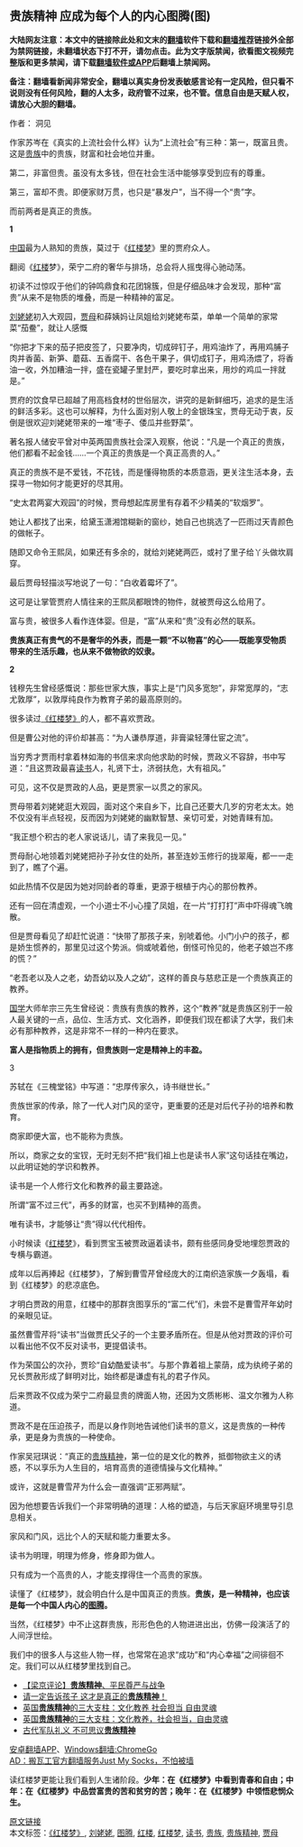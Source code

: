  <h2>贵族精神 应成为每个人的内心图腾(图)</h2> <p class="notice"><b>大陆网友注意：本文中的链接除此处和文末的<a href="https://github.com/bannedbook/fanqiang" >翻墙</a>软件下载和<a href="https://github.com/killgcd/justmysocks/blob/master/README.md">翻墙推荐</a>链接外全部为禁网链接，未翻墙状态下打不开，请勿点击。此为文字版禁闻，欲看图文视频完整版和更多禁闻，请下载<a href="https://github.com/bannedbook/fanqiang">翻墙软件或APP</a>后翻墙上禁闻网。</p><p>备注：翻墙看新闻非常安全，翻墙以真实身份发表敏感言论有一定风险，但只看不说则没有任何风险，翻的人太多，政府管不过来，也不管。信息自由是天赋人权，请放心大胆的翻墙。</b></p>  <div class="entry"> <p>作者： 洞见 </p> <p id="conimg">作家苏岑在《真实的上流社会什么样》认为“上流社会”有三种：第一，既富且贵。这是<a href="https://www.bannedbook.org/bnews/tag/%e8%b4%b5%e6%97%8f/" class="st_tag internal_tag" rel="tag" title="标签 贵族 下的日志">贵族</a>中的贵族，财富和社会地位并重。</p> <p>第二，非富但贵。虽没有太多钱，但在社会生活中能够享受到应有的尊重。</p> <p>第三，富却不贵。即便家财万贯，也只是“暴发户”，当不得一个“贵”字。</p> <p>而前两者是真正的贵族。</p> <p><strong>1</strong></p> <p><span class='wp_keywordlink_affiliate'><a href="https://www.bannedbook.org/" title="中国" target="_blank">中国</a></span>最为人熟知的贵族，莫过于《<span class='wp_keywordlink'><a href="https://www.bannedbook.org/forum3/topic58.html" title="红楼梦-谁解其中意" target="_blank">红楼梦</a></span>》里的贾府众人。</p> <p>翻阅《<a href="https://www.bannedbook.org/bnews/tag/%E7%BA%A2%E6%A5%BC/" class="st_tag internal_tag" rel="tag" title="标签 红楼 下的日志">红楼</a>梦》，荣宁二府的奢华与排场，总会将人摇曳得心驰动荡。</p> <p>初读不过惊叹于他们的钟鸣鼎食和花团锦簇，但是仔细品味才会发现，那种“富贵”从来不是物质的堆叠，而是一种精神的富足。</p> <p><a href="https://www.bannedbook.org/bnews/tag/%E5%88%98%E5%A7%A5%E5%A7%A5/" class="st_tag internal_tag" rel="tag" title="标签 刘姥姥 下的日志">刘姥姥</a>初入大观园，<a href="https://www.bannedbook.org/bnews/tag/%E8%B4%BE%E6%AF%8D/" class="st_tag internal_tag" rel="tag" title="标签 贾母 下的日志">贾母</a>和薛姨妈让凤姐给刘姥姥布菜，单单一个简单的家常菜“茄鲞”，就让人感慨</p> <p>“你把才下来的茄子把皮签了，只要净肉，切成碎钉子，用鸡油炸了，再用鸡脯子肉并香菌、新笋、蘑菇、五香腐干、各色干果子，俱切成钉子，用鸡汤煨了，将香油一收，外加糟油一拌，盛在瓷罐子里封严，要吃时拿出来，用炒的鸡瓜一拌就是。”</p> <p>贾府的饮食早已超越了用高档食材的世俗层次，讲究的是新鲜细巧，追求的是生活的鲜活多彩。这也可以解释，为什么面对别人敬上的金银珠宝，贾母无动于衷，反倒是很欢迎刘姥姥带来的一堆“枣子、倭瓜并些野菜”。</p> <p>著名报人储安平曾对中英两国贵族社会深入观察，他说：“凡是一个真正的贵族，他们都看不起金钱……一个真正的贵族是一个真正高贵的人。”</p> <p>真正的贵族不是不爱钱，不花钱，而是懂得物质的本质意涵，更关注生活本身，去探寻一物如何才能更好的尽其用。</p> <p>“史太君两宴大观园”的时候，贾母想起库房里有存着不少精美的“软烟罗”。</p>  <p>她让人都找了出来，给黛玉潇湘馆糊新的窗纱，她自己也挑选了一匹雨过天青颜色的做帐子。</p> <p>随即又命令王熙凤，如果还有多余的，就给刘姥姥两匹，或衬了里子给丫头做坎肩穿。</p> <p>最后贾母轻描淡写地说了一句：“白收着霉坏了”。</p> <p>这可是让掌管贾府人情往来的王熙凤都眼馋的物件，就被贾母这么给用了。</p> <p>富与贵，被很多人看作连体婴。但是，“富”从来和“贵”没有必然的联系。</p> <p><strong>贵族真正有贵气的不是奢华的外表，而是一颗“不以物喜”的心——既能享受物质带来的生活乐趣，也从来不做物欲的奴隶。</strong></p> <p><strong>2</strong></p> <p>钱穆先生曾经感慨说：那些世家大族，事实上是“门风多宽恕”，非常宽厚的，“志尤敦厚”，以敦厚纯良作为教育子弟的最高原则的。</p> <p>很多读过<a href="https://www.bannedbook.org/bnews/tag/%E3%80%8A%E7%BA%A2%E6%A5%BC%E6%A2%A6%E3%80%8B/" class="st_tag internal_tag" rel="tag" title="标签 《红楼梦》 下的日志">《红楼梦》</a>的人，都不喜欢贾政。</p> <p>但是曹公对他的评价却甚高：“为人谦恭厚道，非膏粱轻薄仕宦之流”。</p> <p>当穷秀才贾雨村拿着林如海的书信来求向他求助的时候，贾政义不容辞，书中写道：“且这贾政最喜<a href="https://www.bannedbook.org/bnews/tag/%E8%AF%BB%E4%B9%A6/" class="st_tag internal_tag" rel="tag" title="标签 读书 下的日志">读书</a>人，礼贤下士，济弱扶危，大有祖风。”</p> <p>可见，这不仅是贾政的人品，更是贾家一以贯之的家风。</p> <p>贾母带着刘姥姥逛大观园，面对这个来自乡下，比自己还要大几岁的穷老太太。她不仅没有半点轻视，反而因为刘姥姥的幽默智慧、亲切可爱，对她青睐有加。</p> <p>“我正想个积古的老人家说话儿，请了来我见一见。”</p> <p>贾母耐心地领着刘姥姥把孙子孙女住的处所，甚至连妙玉修行的拢翠庵，都一一走到了，瞧了个遍。</p>  <p>如此热情不仅是因为她对同龄者的尊重，更源于根植于内心的那份教养。</p> <p>还有一回在清虚观，一个小道士不小心撞了凤姐，在一片“打打打”声中吓得魂飞魄散。</p> <p>但是贾母看见了却赶忙说道：“快带了那孩子来，别唬着他。小门小户的孩子，都是娇生惯养的，那里见过这个势派。倘或唬着他，倒怪可怜见的，他老子娘岂不疼的慌？”</p> <p>“老吾老以及人之老，幼吾幼以及人之幼”，这样的善良与慈悲正是一个贵族真正的教养。</p> <p><span class='wp_keywordlink'><a href="https://www.bannedbook.org/forum24/" title="国学传统文化禁书" target="_blank">国学</a></span>大师牟宗三先生曾经说：贵族有贵族的教养，这个“教养”就是贵族区别于一般人最关键的一点，品位、生活方式、文化涵养，即便我们现在都读了大学，我们未必有那种教养，这是非常不一样的一种内在要求。</p> <p><strong>富人是指物质上的拥有，但贵族则一定是精神上的丰盈。</strong></p> <p>3</p> <p>苏轼在《三槐堂铭》中写道：“忠厚传家久，诗书继世长。”</p> <p>贵族世家的传承，除了一代人对门风的坚守，更重要的还是对后代子孙的培养和教育。</p> <p>商家即便大富，也不能称为贵族。</p> <p>所以，商家之女的宝钗，无时无刻不把“我们祖上也是读书人家”这句话挂在嘴边，以此明证她的学识和教养。</p> <p>读书是一个人修行文化和教养的最主要路途。</p> <p>所谓“富不过三代”，再多的财富，也买不到精神的高贵。</p> <p>唯有读书，才能够让“贵”得以代代相传。</p> <p>小时候读《<a href="https://www.bannedbook.org/bnews/tag/%e7%ba%a2%e6%a5%bc%e6%a2%a6/" class="st_tag internal_tag" rel="tag" title="标签 红楼梦 下的日志">红楼梦</a>》，看到贾宝玉被贾政逼着读书，颇有些感同身受地埋怨贾政的专横与霸道。</p>  <p>成年以后再捧起《红楼梦》，了解到曹雪芹曾经庞大的江南织造家族一夕轰塌，看到《红楼梦》的悲凉底色。</p> <p>才明白贾政的用意，红楼中的那群贪图享乐的“富二代”们，未尝不是曹雪芹年幼时的亲眼见证。</p> <p>虽然曹雪芹将“读书”当做贾氏父子的一个主要矛盾所在。但是从他对贾政的评价可以看出他不仅不反对读书，更提倡读书。</p> <p>作为荣国公的次孙，贾珍“自幼酷爱读书”。与那个靠着祖上蒙荫，成为纨绔子弟的兄长贾赦形成了鲜明对比，始终都是谦虚有礼的君子作风。</p> <p>后来贾政不仅成为荣宁二府最显贵的牌面人物，还因为文质彬彬、温文尔雅为人称道。</p> <p>贾政不是在压迫孩子，而是以身作则地告诫他们读书的意义，这是贵族的一种传承，更是身为贵族的一种使命。</p> <p>作家吴冠琪说：“真正的<a href="https://www.bannedbook.org/bnews/tag/%e8%b4%b5%e6%97%8f%e7%b2%be%e7%a5%9e/" class="st_tag internal_tag" rel="tag" title="标签 贵族精神 下的日志">贵族精神</a>，第一位的是文化的教养，抵御物欲主义的诱惑，不以享乐为人生目的，培育高贵的道德情操与文化精神。”</p> <p>或许，这就是曹雪芹为什么会一直强调“正邪两赋”。</p> <p>因为他想要告诉我们一个非常明确的道理：人格的塑造，与后天家庭环境里导引息息相关。</p> <p>家风和门风，远比个人的天赋和能力重要太多。</p> <p>读书为明理，明理为修身，修身即为做人。</p> <p>只有成为一个高贵的人，才能支撑得住一个高贵的家族。</p> <p>读懂了《红楼梦》，就会明白什么是中国真正的贵族。<strong>贵族，是一种精神，也应该是每一个中国人内心的<a href="https://www.bannedbook.org/bnews/tag/%E5%9B%BE%E8%85%BE/" class="st_tag internal_tag" rel="tag" title="标签 图腾 下的日志">图腾</a>。</strong></p> <p>当然，《红楼梦》中不止这群贵族，形形色色的人物进进出出，仿佛一段演活了的人间浮世绘。</p> <p>我们中的很多人与这些人物一样，也常常在追求“成功”和“内心幸福”之间徘徊不定。我们可以从红楼梦里找到自己。</p>  <ul class='op-related-articles' title='相关阅读'> <li><a href='https://www.bannedbook.org/bnews/comments/20180904/993681.html' target='_blank'>【梁京评论】<b>贵族精神</b>、平民尊严与战争</a></li> <li><a href='https://www.bannedbook.org/bnews/lifebaike/20180810/983743.html' target='_blank'>请一定告诉孩子 这才是真正的<b>贵族精神</b>！</a></li> <li><a href='https://www.bannedbook.org/bnews/funmedia/20180810/983617.html' target='_blank'>英国<b>贵族精神</b>的三大支柱：文化教养 社会担当 自由灵魂</a></li> <li><a href='https://www.bannedbook.org/bnews/cnnews/20180809/983555.html' target='_blank'>英国<b>贵族精神</b>的三大支柱：文化教养，社会担当，自由灵魂</a></li> <li><a href='https://www.bannedbook.org/bnews/tculture/20180716/972547.html' target='_blank'>古代军队礼义 不可思议<b>贵族精神</b></a></li> </ul> <div class="texttj"> <a href="https://github.com/bannedbook/fanqiang/wiki/%E7%A6%81%E9%97%BB%E7%BD%91%E5%AE%89%E5%8D%93%E7%BF%BB%E5%A2%99%E6%96%B0%E9%97%BBAPP" target="_blank">安卓翻墙APP</a>、<a href="https://github.com/bannedbook/fanqiang/wiki/Chrome%E4%B8%80%E9%94%AE%E7%BF%BB%E5%A2%99%E5%8C%85" target="_blank">Windows翻墙:ChromeGo</a><br/> <a href="https://github.com/killgcd/justmysocks/blob/master/README.md" target="_blank">AD：搬瓦工官方翻墙服务Just My Socks，不怕被墙</a> </div><p>读红楼梦更能让我们看到人生诸阶段。<strong>少年：在《红楼梦》中看到青春和自由；中年：在《红楼梦》中品尝富贵的苦和贫穷的苦；晚年：在《红楼梦》中领悟悲悯众生。</strong></p><a name='sharetosocial'></a>         <div><a href='https://www.bannedbook.org/bnews/comments/20200516/1329434.html'>原文链接</a></div>  </div><!--END ENTRY--> <div class="postfooter"> <div>本文标签：<a href="https://www.bannedbook.org/bnews/tag/%E3%80%8A%E7%BA%A2%E6%A5%BC%E6%A2%A6%E3%80%8B/" rel="tag">《红楼梦》</a>, <a href="https://www.bannedbook.org/bnews/tag/%E5%88%98%E5%A7%A5%E5%A7%A5/" rel="tag">刘姥姥</a>, <a href="https://www.bannedbook.org/bnews/tag/%E5%9B%BE%E8%85%BE/" rel="tag">图腾</a>, <a href="https://www.bannedbook.org/bnews/tag/%E7%BA%A2%E6%A5%BC/" rel="tag">红楼</a>, <a href="https://www.bannedbook.org/bnews/tag/%e7%ba%a2%e6%a5%bc%e6%a2%a6/" rel="tag">红楼梦</a>, <a href="https://www.bannedbook.org/bnews/tag/%E8%AF%BB%E4%B9%A6/" rel="tag">读书</a>, <a href="https://www.bannedbook.org/bnews/tag/%e8%b4%b5%e6%97%8f/" rel="tag">贵族</a>, <a href="https://www.bannedbook.org/bnews/tag/%e8%b4%b5%e6%97%8f%e7%b2%be%e7%a5%9e/" rel="tag">贵族精神</a>, <a href="https://www.bannedbook.org/bnews/tag/%E8%B4%BE%E6%AF%8D/" rel="tag">贾母</a></div>  </div><!--END POSTFOOTER--> 